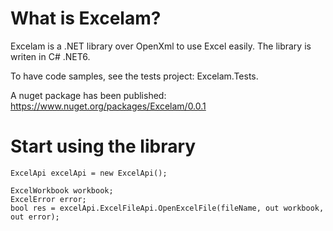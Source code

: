 # What is Excelam?

Excelam is a .NET library over OpenXml to use Excel easily.
The library is writen in C# .NET6.

To have code samples, see the tests project: Excelam.Tests.

A nuget package has been published:
https://www.nuget.org/packages/Excelam/0.0.1

# Start using the library

```
ExcelApi excelApi = new ExcelApi();

ExcelWorkbook workbook;
ExcelError error;
bool res = excelApi.ExcelFileApi.OpenExcelFile(fileName, out workbook, out error);
```
